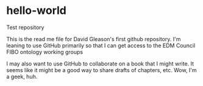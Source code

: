 # hello-world
Test repository

This is the read me file for David Gleason's first github repository.
I'm leaning to use GitHub primarily so that I can get access to the EDM Council FIBO ontology working groups

I may also want to use GitHub to collaborate on a book that I might write.  It seems like it might be a good way to share drafts of chapters, etc.  Wow, I'm a geek, huh.
